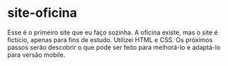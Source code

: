 # site-oficina
Esse é o primeiro site que eu faço sozinha. A oficina existe, mas o site é fictício, apenas para fins de estudo. Utilizei HTML e CSS. Os próximos passos serão descobrir o que pode ser feito para melhorá-lo e adaptá-lo para versão mobile.

